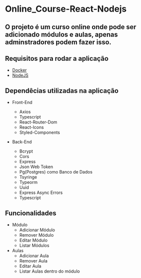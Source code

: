 # Online_Course-React-Nodejs
## O projeto é um curso online onde pode ser adicionado módulos e aulas, apenas adminstradores podem fazer isso.

## Requisitos para rodar a aplicação
  * [Docker](https://www.docker.com/)
  * [NodeJS](https://www.nodejs.org)
  
## Dependêcias utilizadas na aplicação
* Front-End
   * Axios
   * Typescript
   * React-Router-Dom
   * React-Icons
   * Styled-Components
  
* Back-End
    * Bcrypt
    * Cors
    * Express
    * Json Web Token 
    * Pg(Postgres) como Banco de Dados
    * Tsyringe
    * Typeorm 
    * Uuid
    * Express Async Errors
    * Typescript
  
## Funcionalidades
* Módulo
  * Adicionar Módulo
  * Remover Módulo
  * Editar Módulo
  * Listar Módulos
* Aulas
  * Adicionar Aula
  * Remover Aula
  * Editar Aula
  * Listar Aulas dentro do módulo
